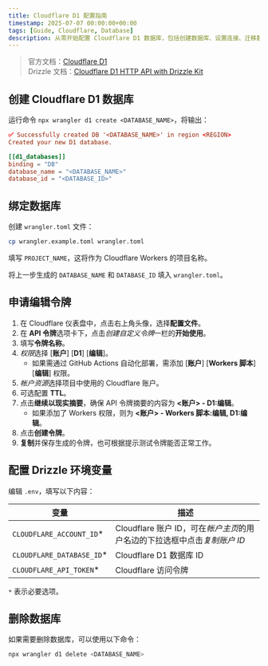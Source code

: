 ```yaml
---
title: Cloudflare D1 配置指南
timestamp: 2025-07-07 00:00:00+00:00
tags: [Guide, Cloudflare, Database]
description: 从零开始配置 Cloudflare D1 数据库，包括创建数据库、设置连接、迁移数据等完整流程。
---
```


> 官方文档：[Cloudflare D1](https://developers.cloudflare.com/d1/get-started/)\
> Drizzle 文档：[Cloudflare D1 HTTP API with Drizzle Kit](https://orm.drizzle.team/docs/guides/d1-http-with-drizzle-kit)

## 创建 Cloudflare D1 数据库

运行命令 `npx wrangler d1 create <DATABASE_NAME>`，将输出：

```toml
✅ Successfully created DB '<DATABASE_NAME>' in region <REGION>
Created your new D1 database.

[[d1_databases]]
binding = "DB"
database_name = "<DATABASE_NAME>"
database_id = "<DATABASE_ID>"
```

## 绑定数据库

创建 `wrangler.toml` 文件：

```sh
cp wrangler.example.toml wrangler.toml
```

填写 `PROJECT_NAME`，这将作为 Cloudflare Workers 的项目名称。

将上一步生成的 `DATABASE_NAME` 和 `DATABASE_ID` 填入 `wrangler.toml`。

## 申请编辑令牌

1. 在 Cloudflare 仪表盘中，点击右上角头像，选择**配置文件**。
2. 在 **API 令牌**选项卡下，点击*创建自定义令牌*一栏的**开始使用**。
3. 填写**令牌名称**。
4. *权限*选择 [**账户**] [**D1**] [**编辑**]。
    - 如果需通过 GitHub Actions 自动化部署，需添加 [**账户**] [**Workers 脚本**] [**编辑**] 权限。
5. *帐户资源*选择项目中使用的 Cloudflare 账户。
6. 可选配置 **TTL**。
7. 点击**继续以现实摘要**，确保 API 令牌摘要的内容为 **<账户> - D1\:编辑**。
    - 如果添加了 Workers 权限，则为 **<账户> - Workers 脚本\:编辑, D1\:编辑**。
8. 点击**创建令牌**。
9. **复制**并保存生成的令牌，也可根据提示测试令牌能否正常工作。

## 配置 Drizzle 环境变量

编辑 `.env`，填写以下内容：

| 变量 | 描述 |
| - | - |
| `CLOUDFLARE_ACCOUNT_ID`* | Cloudflare 账户 ID，可在*帐户主页*的用户名边的下拉选框中点击*复制账户 ID* |
| `CLOUDFLARE_DATABASE_ID`* | Cloudflare D1 数据库 ID |
| `CLOUDFLARE_API_TOKEN`* | Cloudflare 访问令牌 |

`*` 表示必要选项。

## 删除数据库

如果需要删除数据库，可以使用以下命令：

```sh
npx wrangler d1 delete <DATABASE_NAME>
```
